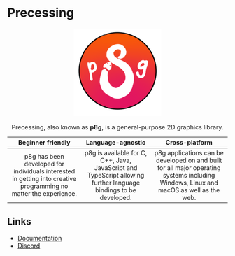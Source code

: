 # Precessing

<p align="center">
  <a href="https://bernhardfritz.github.io/p8g" target="_blank">
    <img alt="Precessing logo" src="docs/static/img/logo-dark.png">
  </a>
</p>

<p align="center">
  Precessing, also known as <b>p8g</b>, is a general-purpose 2D graphics library.
</p>

|                                                Beginner friendly                                                 |                                    Language-agnostic                                     |                                                   Cross-platform                                                   |
| :--------------------------------------------------------------------------------------------------------------: | :--------------------------------------------------------------------------------------: | :----------------------------------------------------------------------------------------------------------------: |
| p8g has been developed for individuals interested in getting into creative programming no matter the experience. | p8g is available for C, C++, Java, JavaScript and TypeScript allowing further language bindings to be developed. | p8g applications can be developed on and built for all major operating systems including Windows, Linux and macOS as well as the web. |

## Links

- [Documentation](https://bernhardfritz.github.io/p8g)
- [Discord](https://discord.gg/B3vrdJcra6)
